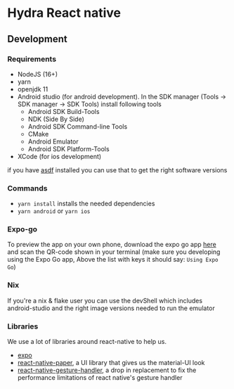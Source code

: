 # Hydra React native

## Development

### Requirements

- NodeJS (16+)
- yarn
- openjdk 11
- Android studio (for android development). In the SDK manager (Tools -> SDK manager -> SDK Tools) install following tools
    - Android SDK Build-Tools
    - NDK (Side By Side)
    - Android SDK Command-line Tools
    - CMake
    - Android Emulator
    - Android SDK Platform-Tools
- XCode (for ios development)

if you have [asdf](https://asdf-vm.com) installed you can use that to get the right software versions

### Commands
- `yarn install` installs the needed dependencies
- `yarn android` or `yarn ios`


### Expo-go

To preview the app on your own phone, download the expo go app [here](https://expo.dev/expo-go) and scan the QR-code shown in your terminal (make sure you developing using the Expo Go app, Above the list with keys it should say: `Using Expo Go`)

### Nix

If you're a nix & flake user you can use the devShell which includes android-studio and the right image versions needed to run the emulator

### Libraries

We use a lot of libraries around react-native to help us.
- [expo](https://expo.dev)
- [react-native-paper](https://callstack.github.io/react-native-paper/), a UI library that gives us the material-UI look
- [react-native-gesture-handler](https://docs.swmansion.com/react-native-gesture-handler/docs/), a drop in replacement to fix the performance limitations of react native's gesture handler
